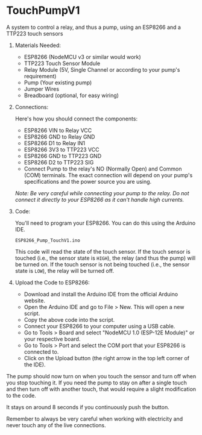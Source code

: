 # TouchPumpV1
A system to control a relay, and thus a pump, using an ESP8266 and a TTP223 touch sensors

1.  Materials Needed:

    -   ESP8266 (NodeMCU v3 or similar would work)
    -   TTP223 Touch Sensor Module
    -   Relay Module (5V, Single Channel or according to your pump's requirement)
    -   Pump (Your existing pump)
    -   Jumper Wires
    -   Breadboard (optional, for easy wiring)
2.  Connections:

    Here's how you should connect the components:

    -   ESP8266 VIN to Relay VCC
    -   ESP8266 GND to Relay GND
    -   ESP8266 D1 to Relay IN1
    -   ESP8266 3V3 to TTP223 VCC
    -   ESP8266 GND to TTP223 GND
    -   ESP8266 D2 to TTP223 SIG
    -   Connect Pump to the relay's NO (Normally Open) and Common (COM) terminals. The exact connection will depend on your pump's specifications and the power source you are using.

    *Note: Be very careful while connecting your pump to the relay. Do not connect it directly to your ESP8266 as it can't handle high currents.*

3.  Code:

    You'll need to program your ESP8266. You can do this using the Arduino IDE.

    `ESP8266_Pump_TouchV1.ino`

    This code will read the state of the touch sensor. If the touch sensor is touched (i.e., the sensor state is `HIGH`), the relay (and thus the pump) will be turned on. If the touch sensor is not being touched (i.e., the sensor state is `LOW`), the relay will be turned off.

5.  Upload the Code to ESP8266:

    -   Download and install the Arduino IDE from the official Arduino website.
    -   Open the Arduino IDE and go to File > New. This will open a new script.
    -   Copy the above code into the script.
    -   Connect your ESP8266 to your computer using a USB cable.
    -   Go to Tools > Board and select "NodeMCU 1.0 (ESP-12E Module)" or your respective board.
    -   Go to Tools > Port and select the COM port that your ESP8266 is connected to.
    -   Click on the Upload button (the right arrow in the top left corner of the IDE).

The pump should now turn on when you touch the sensor and turn off when you stop touching it. If you need the pump to stay on after a single touch and then turn off with another touch, that would require a slight modification to the code.

It stays on around 8 seconds if you continuously push the button.

Remember to always be very careful when working with electricity and never touch any of the live connections.
